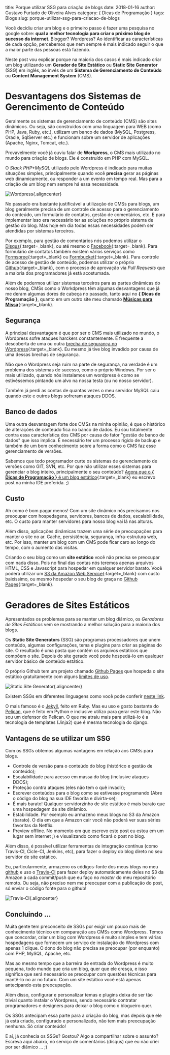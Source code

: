 title: Porque utilizar SSG para criação de blogs
date: 2018-01-16
author: Gustavo Furtado de Oliveira Alves
category: { Dicas de Programação }
tags: Blogs
slug: porque-utilizar-ssg-para-criacao-de-blogs

Você decidiu criar um blog e o primeiro passo é fazer uma pesquisa no google sobre:
**qual a melhor tecnologia para criar o próximo blog de sucesso da internet**.
Blogger? Wordpress?
Ao identificar as características de cada opção, percebemos que
nem sempre é mais indicado seguir o que a maior parte das pessoas está fazendo.

Neste post vou explicar porque na maioria dos casos
é mais indicado criar um blog utilizando um
**Gerador de Site Estático** ou **Static Site Generator** (SSG) em inglês,
 ao invés de um **Sistema de Gerenciamento de Conteúdo** ou **Content Management System** (CMS).

# Desvantagens dos Sistemas de Gerencimento de Conteúdo

Geralmente os sistemas de gerenciamento de conteúdo (CMS) são sites dinâmicos.
Ou seja, são construídos com uma linguagem para WEB (como PHP, Java, Ruby, etc.),
utilizam um banco de dados (MySQL, Postgress, Oracle, SqlServer etc.)
e funcionam sobre um servidor de aplicações (Apache, Nginx, Tomcat, etc.).

Provavelmente você já ouviu falar de **Workpress**,
o CMS mais utilizado no mundo para criação de blogs.
Ele é construído em PHP com MySQL.

O _Stack_ _PHP+MySQL_ utilizado pelo Wordpress é indicado para muitas situações simples,
principalmente quando você **precisa** gerar as páginas web dinamicamente,
ou responder a um evento em tempo real.
Mas para a criação de um blog nem sempre há essa necessidade.

![Wordpress](/images/porque-utilizar-ssg-para-criacao-de-blogs/wordpress.png){.aligncenter}

No passado era bastante justificável a utilização de CMSs para blogs,
um blog geralmente precisa de um controle de acesso para o gerenciamento do conteúdo,
um formulário de contatos, gestão de comentários, etc.
E para implementar isso era necessário ter as soluções no próprio sistema de gestão do blog.
Mas hoje em dia todas essas necessidades podem ser atendidas por sistemas terceiros.

Por exemplo, para gestão de comentários nós podemos utilizar o [Disqus](https://disqus.com/){:target=\_blank},
ou até mesmo o [Facebook](https://developers.facebook.com/){:target=\_blank}.
Para formulário de contatos também existem vários serviços como [Formspree](https://formspree.io){:target=\_blank} ou
[Formbucket](https://www.formbucket.com/){:target=\_blank}.
Para controle de acesso de gestão de conteúdo, podemos utilizar o próprio [Github](https://github.com/){:target=\_blank},
com o processo de aprovação via _Pull Requests_ que a maioria dos programadores já está acostumada.

Além de podermos utilizar sistemas terceiros para as partes dinâmicas do nosso blog,
CMSs como o Workdpress têm algumas desvantagens que já me deram algumas dores de cabeça no passado,
tanto aqui no **{ Dicas de Programação }**, quanto em um outro site meu chamado [**Músicas para Missa**](https://musicasparamissa.com.br){:target=\_blank}.

## Segurança

A principal desvantagem é que por ser o CMS mais utilizado no mundo,
o Wordpress sofre ataques harckers constantemente.
É frequente a descoberta de uma ou outra [brecha de segurança no Wordpress](https://www.google.com.br/search?q=falha+de+segurança+no+wordpress){:target=\_blank}.
Eu mesmo já tive blog invadido por causa de uma dessas brechas de segurança.

Não que o Wordpress seja ruim na parte de segurança, na verdade é um problema dos sistemas de sucesso, como o próprio Windows.
Por ser o mais utilizado, quando nós instalamos um wordpress é como se estivéssemos pintando um alvo na nossa testa (ou no nosso servidor).

Também já perdi as contas de quantas vezes o meu servidor MySQL caiu quando este e outros blogs sofreram ataques DDOS.

## Banco de dados

Uma outra desvantagem forte dos CMSs na minha opinião,
é que o histórico de alterações de conteúdo fica no banco de dados.
Eu sou totalmente contra essa característica dos CMS
por causa do fator "gestão de banco de dados" que isso implica.
É necessário ter um processo rígido de backup e também de um bom conhecimento
sobre a forma como o CMS faz esse gerenciamento de versões.

Sabemos que todo programador curte os sistemas de gerenciamento de versões como GIT, SVN, etc.
Por que não utilizar esses sistemas para gerenciar o blog inteiro, principalmente o seu conteúdo?
[Agora que o **{ Dicas de Programação }** é um blog estático](https://dicasdeprogramacao.com.br/migracao-do-blog-para-site-estatico/){:target=\_blank}
 eu escrevo post na minha IDE preferida. ;)

## Custo

Ah como é bom pagar menos!
Com um site dinâmico nós precisamos nos preocupar com hospedagens, servidores, bancos de dados, escalabilidade, etc.
O custo para manter servidores para nosso blog vai lá nas alturas.

Além disso, aplicações dinâmicas trazem uma série de preocupações para manter o site no ar.
Cache, persistência, segurança, infra-estrutura web, etc.
Por isso, manter um blog com um CMS pode ficar caro ao longo do tempo, com o aumento das visitas.

Criando o seu blog como um **site estático** você não precisa se preocupar com nada disso.
Pois no final das contas nós teremos apenas arquivos HTML, CSS e Javascript para hospedar em qualquer servidor barato.
Você poderá utilizar um [S3 da Amazon Web Service](https://aws.amazon.com/pt/s3/){:target=\_blank}
com custo baixíssimo, ou mesmo hospedar o seu blog de graça no [Github Pages](https://pages.github.com/){:target=\_blank}.

# Geradores de Sites Estáticos

Apresentados os problemas para se manter um blog diâmico,
os _Geradores de Sites Estáticos_ vem se mostrando a melhor solução para a maioria dos blogs.

Os **Static Site Generators** (SSG) são programas processadores que unem conteúdo,
algumas configurações, tema e plugins para criar as páginas do site.
O resultado é uma pasta que contém os arquivos estáticos que compõem o site.
Depois do site gerado você pode hospedá-lo em qualquer servidor básico de conteúdo estático.

O próprio Github tem um projeto chamado [Github Pages](https://pages.github.com/)
que hospeda o site estático gratuitamente com alguns [limites de uso](https://help.github.com/articles/what-is-github-pages/#usage-limits).

![Static Site Generator](/images/porque-utilizar-ssg-para-criacao-de-blogs/ssg.png){.aligncenter}

Existem SSGs em diferentes linguagens como você pode conferir [neste link](https://www.staticgen.com/).

O mais famoso é o [Jekyll](https://jekyllrb.com/), feito em Ruby.
Mas eu uso e gosto bastante do [Pelican](https://blog.getpelican.com/),
que é feito em Python e inclusive utilizo para gerar este blog.
Não sou um defensor do Pelican. O que me atraiu mais para utilizá-lo
é a tecnologia de templates (Jinja2) que é mesma tecnologia do django.

## Vantagens de se utilizar um SSG

Com os SSGs obtemos algumas vantagens em relação aos CMSs para blogs.

- Controle de versão para o conteúdo do blog (histórico e gestão de conteúdo);
- Escalabilidade para acesso em massa do blog (inclusive ataques DDOS);
- Proteção contra ataques (eles não tem o quê invadir);
- Escrever conteúdos para o blog como se estivesse programando
(Abre o código do blog na sua IDE favorita e divirta-se);
- É mais barato! Qualquer servidorzinho de site estático é mais barato
que uma hospedagem de site dinâmico.
- Estabilidade. Por exemplo eu armazeno meus blogs no S3 da Amazon (barato).
O dia em que a Amazon cair você não poderá ver suas séries favoritas da Netflix.
- Preview offline.
  No momento em que escrevo este post eu estou em um lugar sem internet ;)
  e visualizando como ficará o post no blog.

Além disso, é possível utilizar ferramentas de integração contínua (como Travis-CI, Cicle-CI, Jenkins, etc),
para fazer o deploy do blog direto no seu servidor de site estático.

Eu, particularmente, armazeno os códigos-fonte dos meus blogs no meu [github](https://github.com/gustavofoa)
e uso o [Travis-CI](https://travis-ci.org/) para fazer deploy automaticamente deles no S3 da Amazon
a cada commit/push que eu faço no _master_ do meu repositório remoto.
Ou seja, não preciso nem me preocupar com a publicação do post,
só enviar o código fonte para o github!

![Travis-CI](/images/porque-utilizar-ssg-para-criacao-de-blogs/travis-ci-gustavo.png){.aligncenter}


Concluindo ...
--------------

Muita gente tem preconceito de SSGs por exigir um pouco mais de conhecimento técnico
em comparação aos CMSs como Wordpress.
Temos que concordar, criar um blog com Wordpress é muito simples e
tem várias hospedagens que fornecem um serviço de instalação do Wordpress
com apenas 1 clique. O dono do blog não precisa se preocupar (por enquanto) com PHP, MySQL, Apache, etc.

Mas ao mesmo tempo que a barreira de entrada do Wordpress é muito pequena,
todo mundo que cria um blog, quer que ele cresça, e isso significa que
será necessário se preocupar com questões técnicas para mantê-lo no ar no futuro.
Com um site estático você está apenas antecipando esta preocupação.

Além disso, configurar e personalizar temas e plugins deixa de ser tão trivial quanto instalar o Wordpress,
sendo necessário contratar programadores e designers para deixar o blog como o blogueiro quer.

Os SSGs antecipam essa parte para a criação do blog, mas depois que ele já está criado,
configurado e personalizado, não tem mais preocupação nenhuma. Só criar conteúdo!

E aí, já conhecia os SSGs? Gostou?
Algo a compartilhar sobre o assunto?
Escreva aqui abaixo, no serviço de comentários (disqus) que eu não criei por ser diâmico
... ;)
